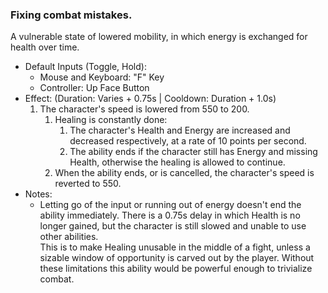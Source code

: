 ### Fixing combat mistakes.

A vulnerable state of lowered mobility, in which energy is exchanged for health over time.

- Default Inputs (Toggle, Hold):
    - Mouse and Keyboard: "F" Key
    - Controller: Up Face Button
- Effect: (Duration: Varies + 0.75s | Cooldown: Duration + 1.0s)
    1.  The character's speed is lowered from 550 to 200.
        1.  Healing is constantly done:
            1.  The character's Health and Energy are increased and decreased respectively, at a rate of 10 points per second.
            2.  The ability ends if the character still has Energy and missing Health, otherwise the healing is allowed to continue.
        3.  When the ability ends, or is cancelled, the character's speed is reverted to 550.
- Notes:
    - Letting go of the input or running out of energy doesn't end the ability immediately. There is a 0.75s delay in which Health is no longer gained, but the character is still slowed and unable to use other abilities.<br>This is to make Healing unusable in the middle of a fight, unless a sizable window of opportunity is carved out by the player. Without these limitations this ability would be powerful enough to trivialize combat.
